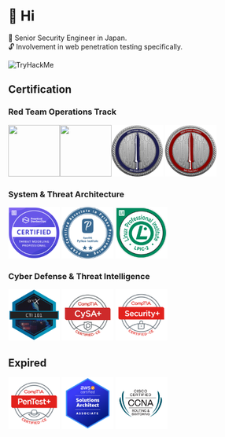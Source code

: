 # 🍵 Hi 
📖 Senior Security Engineer in Japan.  
🔓 Involvement in web penetration testing specifically.  



<img src="https://tryhackme-badges.s3.amazonaws.com/f3rs3h3n.png" alt="TryHackMe" />

## Certification
### Red Team Operations Track
<img width="105" height="105" alt src="https://api.accredible.com/v1/frontend/credential_website_embed_image/badge/109459517"><img width="105" height="105" alt src="https://api.accredible.com/v1/frontend/credential_website_embed_image/badge/79200051"><img width="105" height="105" alt src="./images/CRTL.png"> <img width="105" height="105" alt src="./images/CRTO.png"> 

### System & Threat Architecture
<img width="105" height="105" alt src="./images/ctmp.png"> <img width="105" height="105" alt src="./images/pcap-31-03.png"> <img width="105" height="105" alt src="./images/LPI_LPIC2.png">  


### Cyber Defense & Threat Intelligence
<img width="105" height="105" alt src="./images/CTI101.png"> <img width="105" height="105" alt src="./images/CySA+.png"> <img width="105" height="105" alt src="./images/Security+.png"> 


## Expired  
<img width="105" height="105" alt src="./images/PenTest+.png"> <img width="105" height="105" alt src="./images/AWSSAA.png"> <img width="105" height="105" alt src="./images/CCNA.png">


